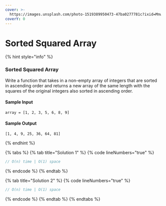 ```yaml
---
cover: >-
  https://images.unsplash.com/photo-1519389950473-47ba0277781c?ixid=MnwxMjA3fDB8MHxwaG90by1wYWdlfHx8fGVufDB8fHx8&ixlib=rb-1.2.1&auto=format&fit=crop&w=2970&q=80
coverY: 0
---
```


# Sorted Squared Array

{% hint style="info" %}
### Sorted Squared Array

Write a function that takes in a non-empty array of integers that are sorted in ascending order and returns a new array of the same length with the squares of the original integers also sorted in ascending order.

#### Sample Input

```
array = [1, 2, 3, 5, 6, 8, 9]
```

#### Sample Output

```
[1, 4, 9, 25, 36, 64, 81]
```
{% endhint %}

{% tabs %}
{% tab title="Solution 1" %}
{% code lineNumbers="true" %}
```javascript
// O(n) time | O(1) space


```
{% endcode %}
{% endtab %}

{% tab title="Solution 2" %}
{% code lineNumbers="true" %}
```javascript
// O(n) time | O(1) space


```
{% endcode %}
{% endtab %}
{% endtabs %}

